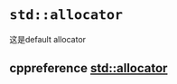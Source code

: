 # `std::allocator`

这是default allocator

## cppreference [std::allocator](https://en.cppreference.com/w/cpp/memory/allocator)

